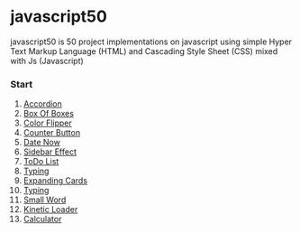 # javascript50
javascript50 is 50 project implementations on javascript using simple Hyper Text Markup Language (HTML) and Cascading Style Sheet (CSS) mixed with Js (Javascript)
<br>
<h3>Start</h3>
<ol>
  <li><a href="https://atef7534.github.io/javascript50/Accordion/index.html">Accordion</a></li>
  <li><a href="https://atef7534.github.io/javascript50/Box%20Of%20Boxes/index.html">Box Of Boxes</a></li>
  <li><a href="https://atef7534.github.io/javascript50/Color%20Flipper/index.html">Color Flipper</a></li>
  <li><a href="https://atef7534.github.io/javascript50/Counter%20Button/index.html">Counter Button</a></li>
  <li><a href="https://atef7534.github.io/javascript50/Date%20Now/index.html">Date Now</a></li>
  <li><a href="https://atef7534.github.io/javascript50/Sidebar%20Effect/index.html">Sidebar Effect</a></li>
  <li><a href="https://atef7534.github.io/javascript50/ToDo%20List/index.html">ToDo List</a></li>
  <li><a href="https://atef7534.github.io/javascript50/typing/index.html">Typing</a></li>
  <li><a href="https://atef7534.github.io/javascript50/Expanding%20Cards/index.html">Expanding Cards</a></li>
  <li><a href="https://atef7534.github.io/javascript50/Expanding%20Cards/index.html">Typing</a></li>
  <li><a href="https://atef7534.github.io/javascript50/Small%Word/index.html">Small Word</a></li>
  <li><a href="https://atef7534.github.io/javascript50/Kinetic%20Loader/index.html">Kinetic Loader</a></li>
  <li><a href="https://atef7534.github.io/javascript50/Calculator/index.html">Calculator</a></li>
</ol>
